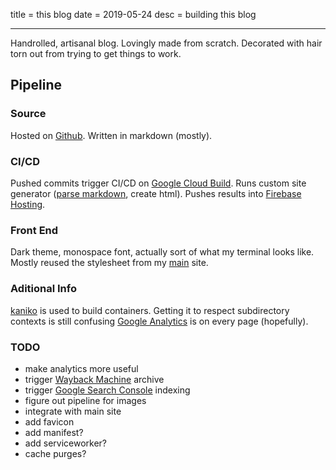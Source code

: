 title = this blog
date = 2019-05-24
desc = building this blog

---

Handrolled, artisanal blog.
Lovingly made from scratch.
Decorated with hair torn out from trying to get things to work.

## Pipeline

### Source

Hosted on [Github](https://github.com/seankhliao/com-seankhliao-blog).
Written in markdown (mostly).

### CI/CD

Pushed commits trigger CI/CD on [Google Cloud Build](https://cloud.google.com/cloud-build/).
Runs custom site generator ([parse markdown](https://github.com/russross/blackfriday), create html).
Pushes results into [Firebase Hosting](https://firebase.google.com/products/hosting/).

### Front End

Dark theme, monospace font, actually sort of what my terminal looks like.
Mostly reused the stylesheet from my [main](https://seankhliao.com) site.

### Aditional Info

[kaniko](https://github.com/GoogleContainerTools/kaniko) is used to build containers.
Getting it to respect subdirectory contexts is still confusing
[Google Analytics](https://analytics.google.com/analytics/web/) is on every page (hopefully).

### TODO

- make analytics more useful
- trigger [Wayback Machine](web.archive.org) archive
- trigger [Google Search Console](https://search.google.com/search-console/about) indexing
- figure out pipeline for images
- integrate with main site
- add favicon
- add manifest?
- add serviceworker?
- cache purges?

